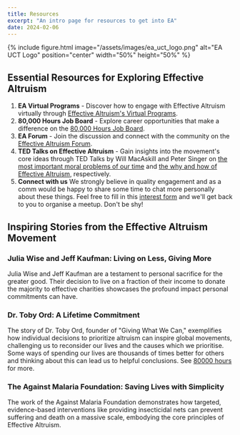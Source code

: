 ```yaml
---
title: Resources
excerpt: "An intro page for resources to get into EA"
date: 2024-02-06
---
```


{% include figure.html image="/assets/images/ea_uct_logo.png" alt="EA UCT Logo" position="center" width="50%" height="50%" %}



## Essential Resources for Exploring Effective Altruism

1. **EA Virtual Programs** - Discover how to engage with Effective Altruism virtually through [Effective Altruism's Virtual Programs](https://www.effectivealtruism.org/virtual-programs).
2. **80,000 Hours Job Board** - Explore career opportunities that make a difference on the [80,000 Hours Job Board](https://jobs.80000hours.org/).
3. **EA Forum** - Join the discussion and connect with the community on the [Effective Altruism Forum](https://forum.effectivealtruism.org).
4. **TED Talks on Effective Altruism** - Gain insights into the movement's core ideas through TED Talks by Will MacAskill and Peter Singer on [the most important moral problems of our time](https://www.ted.com/talks/will_macaskill_what_are_the_most_important_moral_problems_of_our_time) and [the why and how of Effective Altruism](https://www.ted.com/talks/peter_singer_the_why_and_how_of_effective_altruism), respectively.
5. **Connect with us** We strongly believe in quality engagement and as a comm would be happy to share some time to chat more personally about these things. Feel free to fill in this [interest form](https://forms.gle/cv1iiami3eybAzBx8) and we'll get back to you to organise a meetup. Don't be shy!

## Inspiring Stories from the Effective Altruism Movement

### Julia Wise and Jeff Kaufman: Living on Less, Giving More
Julia Wise and Jeff Kaufman are a testament to personal sacrifice for the greater good. Their decision to live on a fraction of their income to donate the majority to effective charities showcases the profound impact personal commitments can have.

### Dr. Toby Ord: A Lifetime Commitment
The story of Dr. Toby Ord, founder of "Giving What We Can," exemplifies how individual decisions to prioritize altruism can inspire global movements, challenging us to reconsider our lives and the causes which we prioritise. Some ways of spending our lives are thousands of times better for others and thinking about this can lead us to helpful conclusions. See [80000 hours](https://80000hours.org/) for more.

### The Against Malaria Foundation: Saving Lives with Simplicity
The work of the Against Malaria Foundation demonstrates how targeted, evidence-based interventions like providing insecticidal nets can prevent suffering and death on a massive scale, embodying the core principles of Effective Altruism.
